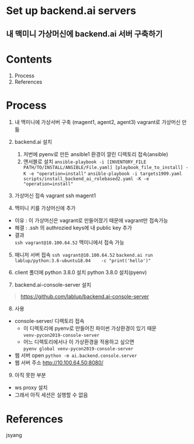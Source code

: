 

Set up backend.ai servers
=========

내 맥미니 가상머신에 backend.ai 서버 구축하기
---------


# Contents  
1. Process
2. References

# Process
1. 내 맥미니에 가상서버 구축 (magent1, agent2, agent3)
vagrant로 가상머신 만듦

2. backend.ai 설치
    1. 저번에 pyenv로 만든 ansible1 환경이 깔린 디렉토리 접속(ansible)
    2. 앤서블로 설치
    ```ansible-playbook -i [INVENTORY_FILE PATH/TO/INSTALL/ANSIBLE/File.yaml] [playbook_file_to_install] -K -e "operation=install"```
    ```ansible-playbook -i targets1909.yaml   scripts/install_backend_ai_rolebased2.yaml -K -e "operation=install"```


3. 가상머신 접속
vagrant ssh magent1

4. 맥미니 키를 가상머신에 추가
* 이유 : 이 가상머신은 vagrant로 만들어졌기 때문에 vagrant만 접속가능  
* 해결 : .ssh 의 authrozied keys에 내 public key 추가
* 결과  
```ssh vagrant@10.100.64.52```
맥미니에서 접속 가능

5. 매니저 서버 접속 
```ssh vagrant@10.100.64.52``` 
```backend.ai run lablup/python:3.6-ubuntu18.04    -c "print('hello')"```

6. client 폴더에 python 3.8.0 설치
python 3.8.0 설치(pyenv)

7. backend.ai-console-server 설치
> https://github.com/lablup/backend.ai-console-server

8. 사용
* console-server/ 디렉토리 접속
    * 이 디렉토리에 pyenv로 만들어진 파이썬 가상환경이 있기 때문  
    `venv-pycon2019-console-server`
    * 어느 디렉토리에서나 이 가상환경을 적용하고 싶으면  
    `pyenv global venv-pycon2019-console-server`
* 웹 서버 open
```python -m ai.backend.console.server```
* 웹 서버 주소 
http://10.100.64.50:8080/


9. 아직 못한 부분
* ws proxy 설치
* 그래서 아직 세션은 실행할 수 없음



# References
jsyang
